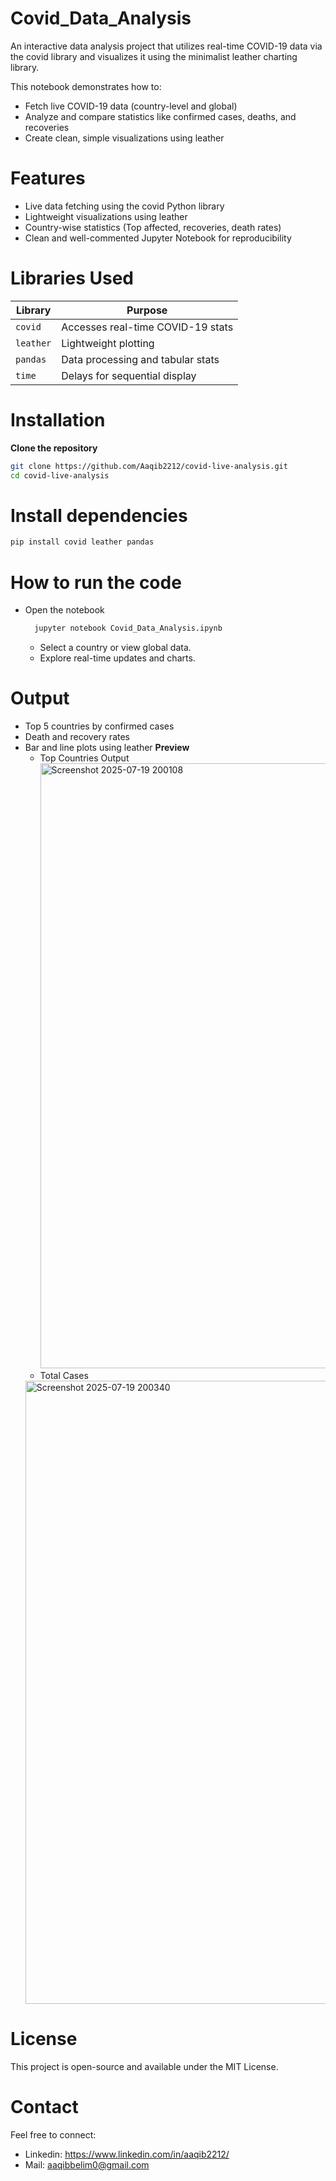 # Covid_Data_Analysis
An interactive data analysis project that utilizes real-time COVID-19 data via the covid library and visualizes it using the minimalist leather charting library.

This notebook demonstrates how to:
- Fetch live COVID-19 data (country-level and global)
- Analyze and compare statistics like confirmed cases, deaths, and recoveries
- Create clean, simple visualizations using leather
# Features
- Live data fetching using the covid Python library
- Lightweight visualizations using leather
- Country-wise statistics (Top affected, recoveries, death rates)
- Clean and well-commented Jupyter Notebook for reproducibility
# Libraries Used
| Library   | Purpose                           |
| --------- | --------------------------------- |
| `covid`   | Accesses real-time COVID-19 stats |
| `leather` | Lightweight plotting              |
| `pandas`  | Data processing and tabular stats |
| `time`    | Delays for sequential display     |
# Installation
**Clone the repository**
 ```bash
git clone https://github.com/Aaqib2212/covid-live-analysis.git
cd covid-live-analysis
```
# Install dependencies
```bash
pip install covid leather pandas
```
# How to run the code
- Open the notebook
    ```bash
      jupyter notebook Covid_Data_Analysis.ipynb
    ```
    - Select a country or view global data.
    - Explore real-time updates and charts.
# Output
- Top 5 countries by confirmed cases
- Death and recovery rates
- Bar and line plots using leather
**Preview**
  - Top Countries Output
    <img width="1908" height="968" alt="Screenshot 2025-07-19 200108" src="https://github.com/user-attachments/assets/5404f9a2-4836-4dcd-a994-2294d70aa861" />
  - Total Cases
  <img width="1894" height="997" alt="Screenshot 2025-07-19 200340" src="https://github.com/user-attachments/assets/b718e93f-1a7d-4efc-a9b4-93f01332949a" />

# License
This project is open-source and available under the MIT License.

# Contact
Feel free to connect:
- Linkedin: https://www.linkedin.com/in/aaqib2212/
- Mail: aaqibbelim0@gmail.com




